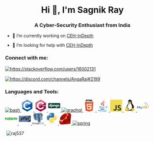 <h1 align="center">Hi 👋, I'm Sagnik Ray</h1>
<h3 align="center">A Cyber-Security Enthusiast from India</h3>

<!--<p align="left"> <img src="https://komarev.com/ghpvc/?username=raj537&label=Profile%20views&color=0e75b6&style=flat" alt="raj537" /> </p> !-->

- 🔭 I’m currently working on [CEH-InDepth](https://github.com/raj537/CEH-InDepth/)

- 🤝 I’m looking for help with [CEH-InDepth](https://github.com/raj537/CEH-InDepth/)

<h3 align="left">Connect with me:</h3>
<p align="left">
<a href="https://stackoverflow.com/users/16002131" target="blank"><img align="center" src="https://www.google.com/url?sa=i&url=https%3A%2F%2Fwww.logo.wine%2Flogo%2FStack_Overflow&psig=AOvVaw1dQm3IyC_B-GP1rAWMEhmk&ust=1621789953655000&source=images&cd=vfe&ved=0CAIQjRxqFwoTCJCQyr7k3fACFQAAAAAdAAAAABAD" alt="https://stackoverflow.com/users/16002131" height="30" width="40" /></a>
</p>
<a href="https://discord.com/channels/AngaRaj#2199" target="blank"><img align="center" src="https://www.google.com/url?sa=i&url=https%3A%2F%2Fblog.logomyway.com%2Fdiscord-logo%2F&psig=AOvVaw1o2_qKN0o17lg8C2tIivxF&ust=1621789811754000&source=images&cd=vfe&ved=0CAIQjRxqFwoTCJDZ3fjj3fACFQAAAAAdAAAAABAD" alt="https://discord.com/channels/AngaRaj#2199" height="30" width="40" /></a>

<h3 align="left">Languages and Tools:</h3>
<p align="left"> <a href="https://www.gnu.org/software/bash/" target="_blank"> <img src="https://www.vectorlogo.zone/logos/gnu_bash/gnu_bash-icon.svg" alt="bash" width="40" height="40"/> </a> <a href="https://www.cprogramming.com/" target="_blank"> <img src="https://raw.githubusercontent.com/devicons/devicon/master/icons/c/c-original.svg" alt="c" width="40" height="40"/> </a> <a href="https://www.w3schools.com/cpp/" target="_blank"> <img src="https://raw.githubusercontent.com/devicons/devicon/master/icons/cplusplus/cplusplus-original.svg" alt="cplusplus" width="40" height="40"/> </a> <a href="https://www.djangoproject.com/" target="_blank"> <img src="https://raw.githubusercontent.com/devicons/devicon/master/icons/django/django-original.svg" alt="django" width="40" height="40"/> </a> <a href="https://graphql.org" target="_blank"> <img src="https://www.vectorlogo.zone/logos/graphql/graphql-icon.svg" alt="graphql" width="40" height="40"/> </a> <a href="https://www.w3.org/html/" target="_blank"> <img src="https://raw.githubusercontent.com/devicons/devicon/master/icons/html5/html5-original-wordmark.svg" alt="html5" width="40" height="40"/> </a> <a href="https://www.java.com" target="_blank"> <img src="https://raw.githubusercontent.com/devicons/devicon/master/icons/java/java-original.svg" alt="java" width="40" height="40"/> </a> <a href="https://developer.mozilla.org/en-US/docs/Web/JavaScript" target="_blank"> <img src="https://raw.githubusercontent.com/devicons/devicon/master/icons/javascript/javascript-original.svg" alt="javascript" width="40" height="40"/> </a> <a href="https://www.linux.org/" target="_blank"> <img src="https://raw.githubusercontent.com/devicons/devicon/master/icons/linux/linux-original.svg" alt="linux" width="40" height="40"/> </a> <a href="https://www.mysql.com/" target="_blank"> <img src="https://raw.githubusercontent.com/devicons/devicon/master/icons/mysql/mysql-original-wordmark.svg" alt="mysql" width="40" height="40"/> </a> <a href="https://www.nginx.com" target="_blank"> <img src="https://raw.githubusercontent.com/devicons/devicon/master/icons/nginx/nginx-original.svg" alt="nginx" width="40" height="40"/> </a> <a href="https://www.php.net" target="_blank"> <img src="https://raw.githubusercontent.com/devicons/devicon/master/icons/php/php-original.svg" alt="php" width="40" height="40"/> </a> <a href="https://www.postgresql.org" target="_blank"> <img src="https://raw.githubusercontent.com/devicons/devicon/master/icons/postgresql/postgresql-original-wordmark.svg" alt="postgresql" width="40" height="40"/> </a> <a href="https://www.python.org" target="_blank"> <img src="https://raw.githubusercontent.com/devicons/devicon/master/icons/python/python-original.svg" alt="python" width="40" height="40"/> </a> <a href="https://www.ruby-lang.org/en/" target="_blank"> <img src="https://raw.githubusercontent.com/devicons/devicon/master/icons/ruby/ruby-original.svg" alt="ruby" width="40" height="40"/> </a> <a href="https://spring.io/" target="_blank"> <img src="https://www.vectorlogo.zone/logos/springio/springio-icon.svg" alt="spring" width="40" height="40"/> </a> </p>

<p>&nbsp;<img align="center" src="https://github-readme-stats.vercel.app/api?username=raj537&show_icons=true&locale=en" alt="raj537" /></p>
